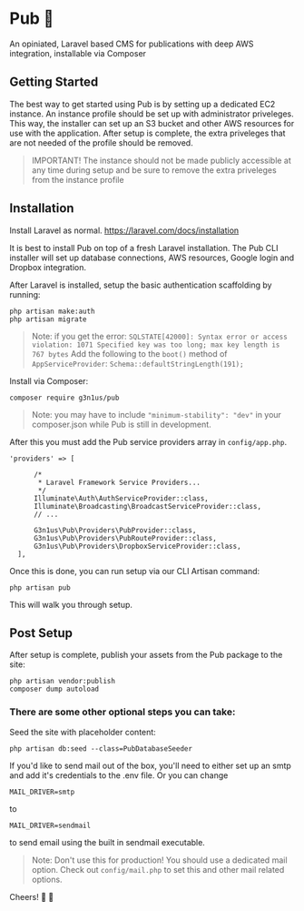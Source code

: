# Pub :beer:
An opiniated, Laravel based CMS for publications with deep AWS integration, installable via Composer

## Getting Started
The best way to get started using Pub is by setting up a dedicated EC2 instance. An instance profile should be set up with administrator priveleges. This way, the installer can set up an S3 bucket and other AWS resources for use with the application. After setup is complete, the extra priveleges that are not needed of the profile should be removed. 
> IMPORTANT! The instance should not be made publicly accessible at any time during setup and be sure to remove the extra priveleges from the instance profile

## Installation
Install Laravel as normal. 
https://laravel.com/docs/installation

It is best to install Pub on top of a fresh Laravel installation. The Pub CLI installer will set up database connections, AWS resources, Google login and Dropbox integration.

After Laravel is installed, setup the basic authentication scaffolding by running:
~~~~
php artisan make:auth
php artisan migrate
~~~~
> Note: if you get the error: `SQLSTATE[42000]: Syntax error or access violation: 1071 Specified key was too long; max key length is 767 bytes` Add the following to the `boot()` method of `AppServiceProvider`: `Schema::defaultStringLength(191);`

Install via Composer:

	composer require g3n1us/pub
	
> Note: you may have to include `"minimum-stability": "dev"` in your composer.json while Pub is still in development.

After this you must add the Pub service providers array in `config/app.php`.

    'providers' => [

          /*
           * Laravel Framework Service Providers...
           */
          Illuminate\Auth\AuthServiceProvider::class,
          Illuminate\Broadcasting\BroadcastServiceProvider::class,
		  // ...    

          G3n1us\Pub\Providers\PubProvider::class,        
          G3n1us\Pub\Providers\PubRouteProvider::class,        
          G3n1us\Pub\Providers\DropboxServiceProvider::class,
      ],

Once this is done, you can run setup via our CLI Artisan command:

	php artisan pub

This will walk you through setup.

## Post Setup

After setup is complete, publish your assets from the Pub package to the site:

	php artisan vendor:publish
	composer dump autoload

### There are some other optional steps you can take:

Seed the site with placeholder content:

	php artisan db:seed --class=PubDatabaseSeeder
	
If you'd like to send mail out of the box, you'll need to either set up an smtp and add it's credentials to the .env file. Or you can change

	MAIL_DRIVER=smtp
	
to 

	MAIL_DRIVER=sendmail
	
to send email using the built in sendmail executable.

> Note: Don't use this for production! You should use a dedicated mail option. Check out `config/mail.php` to set this and other mail related options.

Cheers! :beers: :beers:
